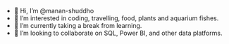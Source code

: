 - 👋 Hi, I’m @manan-shuddho
- 👀 I’m interested in coding, travelling, food, plants and aquarium fishes.
- 🌱 I’m currently taking a break from learning.
- 💞️ I’m looking to collaborate on SQL, Power BI, and other data platforms.

<!---
manan-shuddho/manan-shuddho is a ✨ special ✨ repository because its `README.md` (this file) appears on your GitHub profile.
You can click the Preview link to take a look at your changes.
--->
